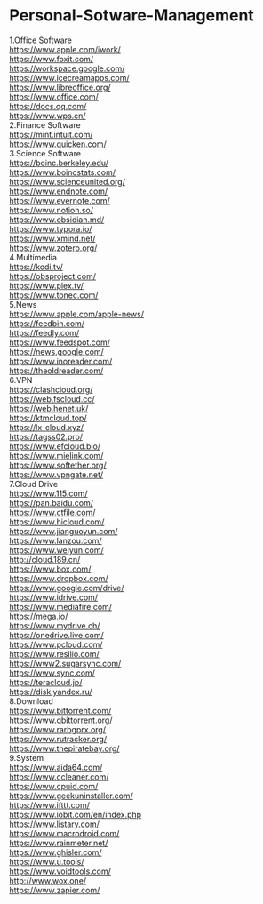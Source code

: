 # Personal-Sotware-Management
1.Office Software  
https://www.apple.com/iwork/  
https://www.foxit.com/  
https://workspace.google.com/  
https://www.icecreamapps.com/  
https://www.libreoffice.org/  
https://www.office.com/  
https://docs.qq.com/  
https://www.wps.cn/  
2.Finance Software  
https://mint.intuit.com/  
https://www.quicken.com/  
3.Science Software  
https://boinc.berkeley.edu/  
https://www.boincstats.com/  
https://www.scienceunited.org/  
https://www.endnote.com/  
https://www.evernote.com/  
https://www.notion.so/  
https://www.obsidian.md/  
https://www.typora.io/  
https://www.xmind.net/  
https://www.zotero.org/  
4.Multimedia  
https://kodi.tv/  
https://obsproject.com/  
https://www.plex.tv/  
https://www.tonec.com/  
5.News  
https://www.apple.com/apple-news/  
https://feedbin.com/  
https://feedly.com/  
https://www.feedspot.com/  
https://news.google.com/  
https://www.inoreader.com/  
https://theoldreader.com/  
6.VPN  
https://clashcloud.org/  
https://web.fscloud.cc/  
https://web.henet.uk/  
https://ktmcloud.top/  
https://lx-cloud.xyz/  
https://tagss02.pro/  
https://www.efcloud.bio/  
https://www.mielink.com/  
https://www.softether.org/  
https://www.vpngate.net/  
7.Cloud Drive  
https://www.115.com/  
https://pan.baidu.com/  
https://www.ctfile.com/  
https://www.hicloud.com/  
https://www.jianguoyun.com/  
https://www.lanzou.com/  
https://www.weiyun.com/  
http://cloud.189.cn/  
https://www.box.com/  
https://www.dropbox.com/  
https://www.google.com/drive/  
https://www.idrive.com/  
https://www.mediafire.com/  
https://mega.io/  
https://www.mydrive.ch/  
https://onedrive.live.com/  
https://www.pcloud.com/  
https://www.resilio.com/  
https://www2.sugarsync.com/  
https://www.sync.com/  
https://teracloud.jp/  
https://disk.yandex.ru/  
8.Download  
https://www.bittorrent.com/  
https://www.qbittorrent.org/  
https://www.rarbgprx.org/  
https://www.rutracker.org/  
https://www.thepiratebay.org/  
9.System  
https://www.aida64.com/  
https://www.ccleaner.com/  
https://www.cpuid.com/  
https://www.geekuninstaller.com/  
https://www.ifttt.com/  
https://www.iobit.com/en/index.php  
https://www.listary.com/  
https://www.macrodroid.com/  
https://www.rainmeter.net/  
https://www.ghisler.com/  
https://www.u.tools/  
https://www.voidtools.com/  
http://www.wox.one/  
https://www.zapier.com/  

